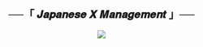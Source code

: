 <h2 align="center">
    ──「 𝑱𝒂𝒑𝒂𝒏𝒆𝒔𝒆 𝑿 𝑴𝒂𝒏𝒂𝒈𝒆𝒎𝒆𝒏𝒕 」──
</h2>

<p align="center">
  <img src="https://telegra.ph/file/aad3c22a9a84cc766e24b.png">
</p>
